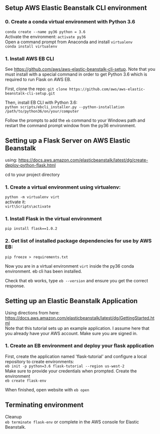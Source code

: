 ## Setup AWS Elastic Beanstalk CLI environment  

### 0. Create a conda virtual environment with Python 3.6
`conda create --name py36 python = 3.6`  
Activate the environment:
`activate py36`  
Open a command prompt from Anaconda and install `virtualenv`  
`conda install virtualenv`   

### 1. Install AWS EB CLI  
See https://github.com/aws/aws-elastic-beanstalk-cli-setup. Note that you must install with a special command in order to get Python 3.6 which is required to run Flask on AWS EB.  

First, clone the repo:
`git clone https://github.com/aws/aws-elastic-beanstalk-cli-setup.git `  

Then, install EB CLI with Python 3.6:  
`python scripts/ebcli_installer.py --python-installation /path/to/python36/on/your/computer`  

Follow the prompts to add the `eb` command to your Windows path and restart the command prompt window from the py36 environment.  

## Setting up a Flask Server on AWS Elastic Beanstalk  
using: https://docs.aws.amazon.com/elasticbeanstalk/latest/dg/create-deploy-python-flask.html  

cd to your project directory

### 1. Create a virtual environment using virtualenv:  
`python -m virtualenv virt`  
activate it:  
`virt\Scripts\activate`  

### 1. Install Flask in the virtual environment
`pip install flask==1.0.2`  

### 2. Get list of installed package dependencies for use by AWS EB:  
`pip freeze > requirements.txt`  

Now you are in a virtual environment `virt` inside the py36 conda environment. eb cli has been installed.

Check that eb works, type `eb --version` and ensure you get the correct response.

## Setting up an Elastic Beanstalk Application  
Using directions from here: https://docs.aws.amazon.com/elasticbeanstalk/latest/dg/GettingStarted.html  
Note that this tutorial sets up an example application. I assume here that you already have your AWS account. Make sure you are signed in.

### 1. Create an EB environment and deploy your flask application  
First, create the application named 'flask-tutorial' and configure a local repository to create environments:  
`eb init -p python=3.6 flask-tutorial --region us-west-2`  
Make sure to provide your credentials when prompted.
Create the environment  
`eb create flask-env`

When finished, open website with `eb open`  


## Terminating environment  
Cleanup   
`eb terminate flask-env` or complete in the AWS console for Elastic Beanstalk.
